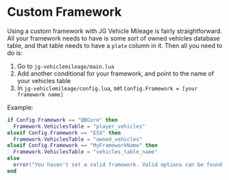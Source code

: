 # Custom Framework

Using a custom framework with JG Vehicle Mileage is fairly straightforward. All your framework needs to have is some sort of owned vehicles database table, and that table needs to have a `plate` column in it. Then all you need to do is:

1. Go to `jg-vehiclemileage/main.lua`
2. Add another conditional for your framework, and point to the name of your vehicles table
3. In `jg-vehiclemileage/config.lua`, set `Config.Framework = [your framework name]`

Example:

```lua
if Config.Framework == "QBCore" then
  Framework.VehiclesTable = "player_vehicles"
elseif Config.Framework == "ESX" then
  Framework.VehiclesTable = "owned_vehicles"
elseif Config.Framework == "MyFrameworkName" then
  Framework.VehiclesTable = "vehicles_table_name"
else
  error("You haven't set a valid framework. Valid options can be found in main.lua!")
end
```
